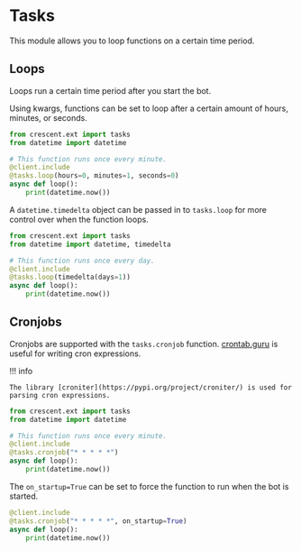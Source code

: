 # Tasks

This module allows you to loop functions on a certain time period.

## Loops

Loops run a certain time period after you start the bot.

Using kwargs, functions can be set to loop after a certain amount of hours, minutes,
or seconds.

```python
from crescent.ext import tasks
from datetime import datetime

# This function runs once every minute.
@client.include
@tasks.loop(hours=0, minutes=1, seconds=0)
async def loop():
    print(datetime.now())
```

A `datetime.timedelta` object can be passed in to `tasks.loop` for more control
over when the function loops.

```python
from crescent.ext import tasks
from datetime import datetime, timedelta

# This function runs once every day.
@client.include
@tasks.loop(timedelta(days=1))
async def loop():
    print(datetime.now())
```


## Cronjobs

Cronjobs are supported with the `tasks.cronjob` function.
[crontab.guru](https://crontab.guru/) is useful for writing cron expressions.

!!! info
        
    The library [croniter](https://pypi.org/project/croniter/) is used for parsing cron expressions.

```python
from crescent.ext import tasks
from datetime import datetime

# This function runs once every minute.
@client.include
@tasks.cronjob("* * * * *")
async def loop():
    print(datetime.now())
```

The `on_startup=True` can be set to force the function to run when the bot is started.

```python
@client.include
@tasks.cronjob("* * * * *", on_startup=True)
async def loop():
    print(datetime.now())
```
